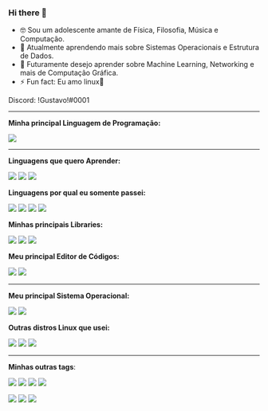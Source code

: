 ### Hi there 👋

<!--
**GustavoGLD/GustavoGLD** is a ✨ _special_ ✨ repository because its `README.md` (this file) appears on your GitHub profile.

Here are some ideas to get you started:

- 🌱 I’m currently learning Linux
- 👯 I’m looking to collaborate on ...
- 🤔 I’m looking for help with ...
- 💬 Ask me about ...
- 📫 How to reach me: ...
- 😄 Pronouns: ...
- ⚡ Fun fact: ...
-->

- 🤓 Sou um adolescente amante de Física, Filosofia, Música e Computação.
- 🌱 Atualmente aprendendo mais sobre Sistemas Operacionais e Estrutura de Dados.
- 🔭 Futuramente desejo aprender sobre Machine Learning, Networking e mais de Computação Gráfica.
- ⚡ Fun fact: Eu amo linux🐧

Discord: !Gustavo!#0001 

-----

**Minha principal Linguagem de Programação:**

![](https://img.shields.io/badge/C%2B%2B-00599C?style=for-the-badge&logo=c%2B%2B&logoColor=white)

------

**Linguagens que quero Aprender:**

![](https://img.shields.io/badge/C-00599C?style=for-the-badge&logo=c&logoColor=white)
![](https://img.shields.io/badge/Rust-000000?style=for-the-badge&logo=rust&logoColor=white)
![](https://img.shields.io/badge/Shell_Script-121011?style=for-the-badge&logo=gnu-bash&logoColor=white)

**Linguagens por qual eu somente passei:**

![](https://img.shields.io/badge/C%23-239120?style=for-the-badge&logo=c-sharp&logoColor=white)
![](https://img.shields.io/badge/Java-ED8B00?style=for-the-badge&logo=java&logoColor=white)
![](https://img.shields.io/badge/JavaScript-323330?style=for-the-badge&logo=javascript&logoColor=F7DF1E)
![](https://img.shields.io/badge/Python-FFD43B?style=for-the-badge&logo=python&logoColor=darkgreen)

**Minhas principais Libraries:**

![](https://img.shields.io/badge/GLFW-FFFFFF?style=for-the-badge&logo=opengl)
![](https://img.shields.io/badge/GLAD-FFFFFF?style=for-the-badge&logo=opengl)
![](https://img.shields.io/badge/SFML-FFFFFF?style=for-the-badge&logo=opengl)

**Meu principal Editor de Códigos:**

![](https://img.shields.io/badge/VIM-%2311AB00.svg?&style=for-the-badge&logo=vim&logoColor=white)
![](https://img.shields.io/badge/Visual_Studio_Code-0078D4?style=for-the-badge&logo=visual%20studio%20code&logoColor=white)

------

**Meu principal Sistema Operacional:**

![](https://img.shields.io/badge/GNU/Linux-FCC624?style=for-the-badge&logo=linux&logoColor=black)
![](https://img.shields.io/badge/Arch_Linux-1793D1?style=for-the-badge&logo=arch-linux&logoColor=white)

**Outras distros Linux que usei:**

![](https://img.shields.io/badge/Ubuntu-E95420?style=for-the-badge&logo=ubuntu&logoColor=white)
![](https://img.shields.io/badge/Debian-A81D33?style=for-the-badge&logo=debian&logoColor=white)
![](https://img.shields.io/badge/manjaro-35BF5C?style=for-the-badge&logo=manjaro&logoColor=white)

------

**Minhas outras tags**:

![](https://img.shields.io/badge/VIM-%2311AB00.svg?&style=for-the-badge&logo=vim&logoColor=white)
![](https://img.shields.io/badge/Visual_Studio_Code-0078D4?style=for-the-badge&logo=visual%20studio%20code&logoColor=white)
![](https://img.shields.io/badge/sublime_text-%23575757.svg?&style=for-the-badge&logo=sublime-text&logoColor=important)
![](https://img.shields.io/badge/Unity-100000?style=for-the-badge&logo=unity&logoColor=white)

![](https://img.shields.io/badge/Firefox_Browser-FF7139?style=for-the-badge&logo=Firefox-Browser&logoColor=white)
![](https://img.shields.io/badge/Microsoft_Edge-0078D7?style=for-the-badge&logo=Microsoft-edge&logoColor=white)
![](https://img.shields.io/badge/Intel-Core_i3_2th-0071C5?style=for-the-badge&logo=intel&logoColor=white)
